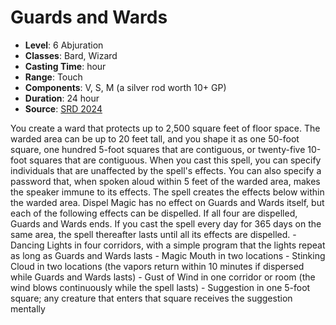 # Guards and Wards

- **Level**: 6 Abjuration
- **Classes**: Bard, Wizard
- **Casting Time**: hour
- **Range**: Touch
- **Components**: V, S, M (a silver rod worth 10+ GP)
- **Duration**: 24 hour
- **Source**: [SRD 2024](../../../srds/SRD_2024.pdf)

You create a ward that protects up to 2,500 square feet of floor space. The warded area can be up to 20 feet tall, and you shape it as one 50-foot square, one hundred 5-foot squares that are contiguous, or twenty-five 10-foot squares that are contiguous. When you cast this spell, you can specify individuals that are unaffected by the spell's effects. You can also specify a password that, when spoken aloud within 5 feet of the warded area, makes the speaker immune to its effects. The spell creates the effects below within the warded area. Dispel Magic has no effect on Guards and Wards itself, but each of the following effects can be dispelled. If all four are dispelled, Guards and Wards ends. If you cast the spell every day for 365 days on the same area, the spell thereafter lasts until all its effects are dispelled. - Dancing Lights in four corridors, with a simple program that the lights repeat as long as Guards and Wards lasts - Magic Mouth in two locations - Stinking Cloud in two locations (the vapors return within 10 minutes if dispersed while Guards and Wards lasts) - Gust of Wind in one corridor or room (the wind blows continuously while the spell lasts) - Suggestion in one 5-foot square; any creature that enters that square receives the suggestion mentally

